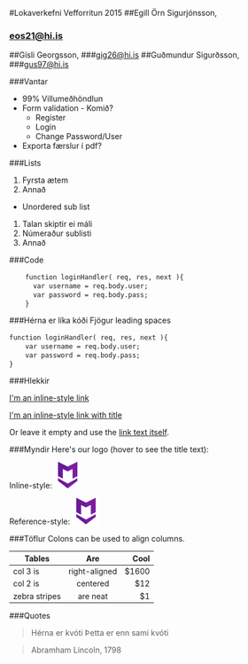 #Lokaverkefni Vefforritun 2015
##Egill Örn Sigurjónsson, 
### eos21@hi.is
##Gísli Georgsson,
###gig26@hi.is
##Guðmundur Sigurðsson, 
###gus97@hi.is

###Vantar
* 99% Villumeðhöndlun
* Form validation - Komið?
  * Register  
  * Login
  * Change Password/User
* Exporta færslur í pdf?

###Lists
1. Fyrsta ætem
2. Annað
  * Unordered sub list
1. Talan skiptir ei máli
  1. Númeraður sublisti
4. Annað

###Code
```language-javascript
    function loginHandler( req, res, next ){
      var username = req.body.user;
      var password = req.body.pass;
    }
```
###Hérna er líka kóði
Fjögur leading spaces

    function loginHandler( req, res, next ){
        var username = req.body.user;
        var password = req.body.pass;
    }
###Hlekkir

[I'm an inline-style link](https://www.google.com)

[I'm an inline-style link with title](https://www.google.com "Google's Homepage")

Or leave it empty and use the [link text itself].

[link text itself]: http://www.reddit.com

###Myndir
Here's our logo (hover to see the title text):

Inline-style: 
![alt text](https://github.com/adam-p/markdown-here/raw/master/src/common/images/icon48.png "Logo Title Text 1")

Reference-style: 
![alt text][logo]

[logo]: https://github.com/adam-p/markdown-here/raw/master/src/common/images/icon48.png "Logo Title Text 2"

###Töflur
Colons can be used to align columns.

| Tables        | Are           | Cool  |
| ------------- |:-------------:| -----:|
| col 3 is      | right-aligned | $1600 |
| col 2 is      | centered      |   $12 |
| zebra stripes | are neat      |    $1 |

###Quotes
> Hérna er kvóti
> Þetta er enn sami kvóti

> Abramham Lincoln, 1798
